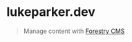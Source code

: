 # lukeparker.dev

> Manage content with [Forestry CMS](https://app.forestry.io/sites/vqu-2zr9g-dysw/#/)

